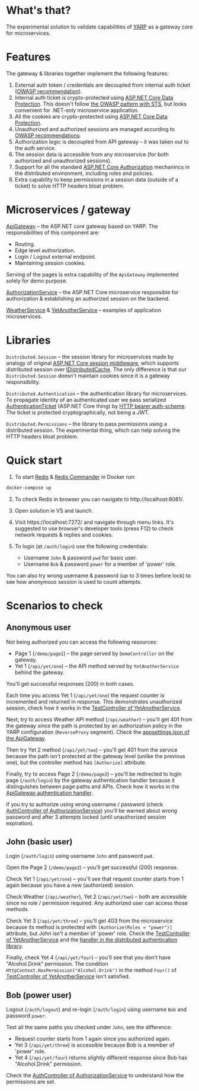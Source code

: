# What's that?

The experimental solution to validate capabilities of [YARP](https://github.com/microsoft/reverse-proxy) as a gateway core for microservices.

# Features

The gateway & libraries together implement the following features:

1. External auth token / credentials are decoupled from internal auth ticket ([OWASP recommendation](https://cheatsheetseries.owasp.org/cheatsheets/Microservices_Security_Cheat_Sheet.html#recommendation-on-how-to-implement-identity-propagation)).
2. Internal auth ticket is crypto-protected using [ASP.NET Core Data Protection](https://learn.microsoft.com/en-us/aspnet/core/security/data-protection/introduction). This doesn't follow [the OWASP pattern with STS](https://cheatsheetseries.owasp.org/cheatsheets/Microservices_Security_Cheat_Sheet.html#using-a-data-structures-signed-by-a-trusted-issuer), but looks convenient for .NET-only microservice application.
3. All the cookies are crypto-protected using [ASP.NET Core Data Protection](https://learn.microsoft.com/en-us/aspnet/core/security/data-protection/introduction).
4. Unauthorized and authorized sessions are managed according to [OWASP recommendations](https://cheatsheetseries.owasp.org/cheatsheets/Session_Management_Cheat_Sheet.html).
5. Authorization logic is decoupled from API gateway – it was taken out to the auth service.
6. The session data is accessible from any microservice (for both authorized and unauthorized sessions).
7. Support for all the standard [ASP.NET Core Authorization](https://learn.microsoft.com/en-us/aspnet/core/security/authorization/introduction) mechanincs in the distributed environment, including roles and policies.
8. Extra capability to keep permissions in a session data (outside of a ticket) to solve HTTP headers bloat problem.

# Microservices / gateway

[ApiGateway](./api-gateway) – the ASP.NET core gateway based on YARP. The responsibilities of this component are:

- Routing.
- Edge level authorization.
- Login / Logout external endpoint.
- Maintaining session cookies.

Serving of the pages is extra capability of the `ApiGateway` implemented solely for demo purpose.

[AuthorizationService](./authorization-service) – the ASP.NET Core microservice responsible for authorization & establishing an authorized session on the backend.

[WeatherService](./weather-service) & [YetAnotherService](./yet-another-service) – examples of application microservices.

# Libraries

`Distributed.Session` – the session library for microservices made by analogy of original [ASP.NET Core session middleware](https://github.com/dotnet/aspnetcore/tree/main/src/Middleware/Session/src), which supports distributed session over [IDistributedCache](https://learn.microsoft.com/en-us/aspnet/core/performance/caching/distributed). The only difference is that our `Distributed.Session` doesn't maintain cookies since it is a gateway responsibility.

`Distributed.Authentication` – the authentication library for microservices. To propagate identity of an authenticated user we pass serialized [AuthenticationTicket](https://learn.microsoft.com/en-us/dotnet/api/microsoft.aspnetcore.authentication.authenticationticket) (ASP.NET Core thing) by [HTTP bearer auth-scheme](https://developer.mozilla.org/en-US/docs/Web/HTTP/Headers/Authorization). The ticket is protected cryptographically, not being a JWT.

`Distributed.Permissions` – the library to pass permissions using a distributed session. The experimental thing, which can help solving the HTTP headers bloat problem.

# Quick start

1. To start [Redis](https://redis.io/) & [Redis Commander](https://joeferner.github.io/redis-commander/) in Docker run:

```bash
docker-compose up
```

2. To check Redis in browser you can navigate to http://localhost:8081/.

3. Open solution in VS and launch.

4. Visit https://localhost:7272/ and navigate through menu links. It's suggested to use browser's developer tools (press F12) to check network requests & replies and cookies.

5. To login (at `/auth/login`) use the following credentials:

   - Username `John` & password `pwd` for basic user.
   - Username `Bob` & password `power` for a member of 'power' role.

You can also try wrong username & password (up to 3 times before lock) to see how anonymous session is used to count attempts.

# Scenarios to check

## Anonymous user

Not being authorized you can access the following resources:

- Page 1 (`/demo/page1`) – the page served by `DemoController` on the gateway.
- Yet 1 (`/api/yet/one`) – the API method served by `YetAnotherService` behind the gateway.

You'll get successful responses (200) in both cases.

Each time you access Yet 1 (`/api/yet/one`) the request counter is incremented and returned in response. This demonstrates unauthorized session, check how it works in the [TestController of YetAnotherService](./yet-another-service/Controllers/TestController.cs).

Next, try to access Weather API method (`/api/weather`) – you'll get 401 from the gateway since the path is protected by an authorization policy in the YARP configuration (`ReverseProxy` segment). Check the [appsettings.json of the ApiGateway](./api-gateway/appsettings.json).

Then try Yet 2 method (`/api/yet/two`) – you'll get 401 from the service because the path isn't protected at the gateway level (unlike the previous one), but the controller method has `[Authorize]` attribute.

Finally, try to access Page 2 (`/demo/page2`) – you'll be redirected to login page (`/auth/login`) by the gateway authentication handler because it distinguishes between page paths and APIs. Check how it works in the [ApiGateway authentication handler](./api-gateway/AuthenticationHandler.cs).

If you try to authorize using wrong username / password (check [AuthController of AuthorizationService](./authorization-service/Controllers/AuthController.cs)) you'll be warned about wrong password and after 3 attempts locked (until unauthorized session expiration).

## John (basic user)

Login (`/auth/login`) using username `John` and password `pwd`.

Open the Page 2 (`/demo/page2`) – you'll get successful (200) response.

Check Yet 1 (`/api/yet/one`) – you'll see that request counter starts from 1 again because you have a new (authorized) session.

Check Weather (`/api/weather`), Yet 2 (`/api/yet/two`) – both are accessible since no role / permission required. Any authorized user can access those methods.

Check Yet 3 (`/api/yet/three`) – you'll get 403 from the microservice because its method is protected with `[Authorize(Roles = "power")]` attribute, but John isn't a member of 'power' role. Check the [TestController of YetAnotherService](./yet-another-service/Controllers/TestController.cs) and the [handler in the distributed authentication library](./libraries/distributed-authentication/AuthenticationHandler.cs).

Finally, check Yet 4 (`/api/yet/four`) – you'll see that you don't have "Alcohol.Drink" permission. The condition `HttpContext.HasPermission("Alcohol.Drink")` in the method `Four()` of [TestController of YetAnotherService](./yet-another-service/Controllers/TestController.cs) isn't satisfied.

## Bob (power user)

Logout (`/auth/logout`) and re-login (`/auth/login`) using username `Bob` and password `power`.

Test all the same paths you checked under `John`, see the difference:

- Request counter starts from 1 again since you authorized again.
- Yet 3 (`/api/yet/three`) is accessible because Bob is a member of 'power' role.
- Yet 4 (`/api/yet/four`) returns slightly different response since Bob has "Alcohol.Drink" permission.

Check the [AuthController of AuthorizationService](./authorization-service/Controllers/AuthController.cs) to understand how the permissions are set.